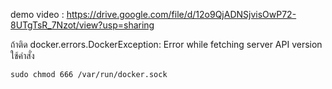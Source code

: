 demo video : https://drive.google.com/file/d/12o9QjADNSjvisOwP72-8UTgTsR_7Nzot/view?usp=sharing




ถ้าติด docker.errors.DockerException: Error while fetching server API version
ใช้คำสั่ง 
`````````````````````
sudo chmod 666 /var/run/docker.sock
`````````````````````

